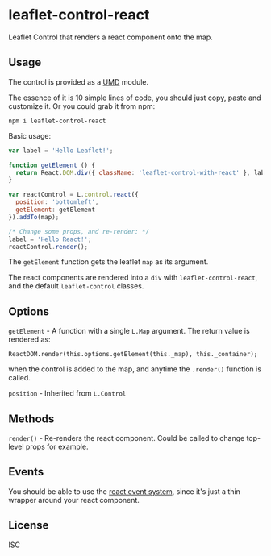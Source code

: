 # leaflet-control-react

Leaflet Control that renders a react component onto the map.

## Usage

The control is provided as a [UMD](https://github.com/umdjs/umd) module.

The essence of it is 10 simple lines of code, you should just copy, paste and customize it. Or you could grab it from npm:
```
npm i leaflet-control-react
```

Basic usage:

```js
var label = 'Hello Leaflet!';

function getElement () {
  return React.DOM.div({ className: 'leaflet-control-with-react' }, label);
}

var reactControl = L.control.react({
  position: 'bottomleft',
  getElement: getElement
}).addTo(map);

/* Change some props, and re-render: */
label = 'Hello React!';
reactControl.render();
```

The `getElement` function gets the leaflet `map` as its argument.

The react components are rendered into a `div` with `leaflet-control-react`, and the default `leaflet-control` classes.

## Options

`getElement` - A function with a single `L.Map` argument. The return value is rendered as:
```
ReactDOM.render(this.options.getElement(this._map), this._container);
```
when the control is added to the map, and anytime the `.render()` function is called.

`position` - Inherited from `L.Control`

## Methods

`render()` - Re-renders the react component. Could be called to change top-level props for example.

## Events

You should be able to use the [react event system](https://facebook.github.io/react/docs/events.html), since it's just a thin wrapper around your react component.

## License

ISC
